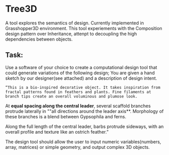 # Tree3D
A tool explores the semantics of design. Currently implemented in Grasshopper3D environment.
This tool experiements with the Composition design pattern over Inheritance, attenpt to decoupling the high dependencies between objects.

## Task:
Use a software of your choice to create a computational design tool that could generate variations of the following design; You are given a hand sketch by our designer(see attached) and a description of design intent.


	“This is a bio-inspired decorative object. It takes inspiration from fractal patterns found in feathers and plants. Fine filaments at branch tips create an overall voluminous and plumose look. 

At **equal spacing along the central leader**, several scaffold branches protrude laterally in ""all directions around the leader axis**. Morphology of these branches is a blend between Gypsophila and ferns. 

Along the full length of the central leader, barbs protrude sideways, with an overall profile and texture like an ostrich feather.”


The design tool should allow the user to input numeric variables(numbers, array, matrices) or simple geometry, and output complex 3D objects.


